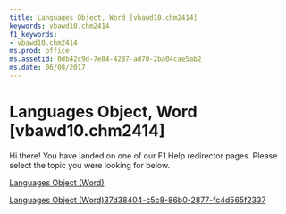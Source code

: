 ```yaml
---
title: Languages Object, Word [vbawd10.chm2414]
keywords: vbawd10.chm2414
f1_keywords:
- vbawd10.chm2414
ms.prod: office
ms.assetid: 0db42c9d-7e84-4287-ad70-2ba04cae5ab2
ms.date: 06/08/2017
---
```



# Languages Object, Word [vbawd10.chm2414]

Hi there! You have landed on one of our F1 Help redirector pages. Please select the topic you were looking for below.

[Languages Object (Word)](http://msdn.microsoft.com/library/e3b1d3f3-de1b-d2fe-962f-5a589842d1b0%28Office.15%29.aspx)

[Languages Object (Word)37d38404-c5c8-86b0-2877-fc4d565f2337](http://msdn.microsoft.com/library/37d38404-c5c8-86b0-2877-fc4d565f2337%28Office.15%29.aspx)


